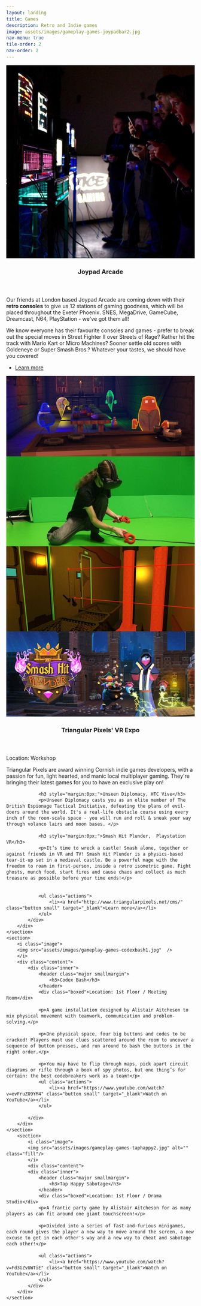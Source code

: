 ```yaml
---
layout: landing
title: Games
description: Retro and Indie games
image: assets/images/gameplay-games-joypadbar2.jpg
nav-menu: true
tile-order: 2
nav-order: 2
---
```


<!-- Main -->
<div id="main" class="alt games">


<!-- Two -->
<section id="two" class="spotlights">
	<section>
		<i class="image">
			<img src="assets/images/gameplay-games-joypadbar4.jpg" alt=""/>
		</i>
		<div class="content">
			<div class="inner">
				<header class="major smallmargin">
					<h3>Joypad Arcade</h3>
				</header>
				<p>Our friends at London based Joypad Arcade are coming down with their <strong>retro consoles</strong> to give us 12 stations of gaming goodness, which will be placed throughout the Exeter Phoenix. SNES, MegaDrive, GameCube, Dreamcast, N64, PlayStation - we've got them all!</p>
				<p>We know everyone has their favourite consoles and games - prefer to break out the special moves in Street Fighter II over Streets of Rage? Rather hit the track with Mario Kart or Micro Machines? Sooner settle old scores with Goldeneye or Super Smash Bros.? Whatever your tastes, we should have you covered!</p>
				<ul class="actions">
					<li><a href="http://www.joypadbar.co.uk" class="button small" target="_blank">Learn more</a></li>
				</ul>
			</div>
		</div>
	</section>
	<section>
		<i class="image">
		<img src="assets/images/gameplay-games-triangular1.jpg" />
		</i>
		<div class="content">
			<div class="inner">
				<header class="major smallmargin">
					<h3>Triangular Pixels' VR Expo</h3>
				</header>
				<div class="boxed">Location: Workshop</div>
				<p>Triangular Pixels are award winning Cornish indie games developers, with a passion for fun, light hearted, and manic local multiplayer gaming. They're bringing their latest games for you to have an exclusive play on!</p>
				
				<h3 style="margin:0px;">Unseen Diplomacy, HTC Vive</h3>
				<p>Unseen Diplomacy casts you as an elite member of The British Espionage Tactical Initiative, defeating the plans of evil-doers around the world. It's a real-life obstacle course using every inch of the room-scale space - you will run and roll & sneak your way through volanco lairs and moon bases. </p>

				<h3 style="margin:0px;">Smash Hit Plunder,  Playstation VR</h3>
				<p>It’s time to wreck a castle! Smash alone, together or against friends in VR and TV! Smash Hit Plunder is a physics-based tear-it-up set in a medieval castle. Be a powerful mage with the freedom to roam in first-person, inside a retro isometric game. Fight ghosts, munch food, start fires and cause chaos and collect as much treasure as possible before your time ends!</p>


				<ul class="actions">
					<li><a href="http://www.triangularpixels.net/cms/" class="button small" target="_blank">Learn more</a></li>
				</ul>
			</div>
		</div>
	</section>
	<section>
		<i class="image">
		<img src="assets/images/gameplay-games-codexbash1.jpg"  />
		</i>
		<div class="content">
			<div class="inner">
				<header class="major smallmargin">
					<h3>Codex Bash</h3>
				</header>
				<div class="boxed">Location: 1st Floor / Meeting Room</div>

				<p>A game installation designed by Alistair Aitcheson to mix physical movement with teamwork, communication and problem-solving.</p>

				<p>One physical space, four big buttons and codes to be cracked! Players must use clues scattered around the room to uncover a sequence of button presses, and run around to bash the buttons in the right order.</p>

				<p>You may have to flip through maps, pick apart circuit diagrams or rifle through a book of spy photos, but one thing’s for certain: the best codebreakers work as a team!</p>
				<ul class="actions">
					<li><a href="https://www.youtube.com/watch?v=evFruZO9YM4" class="button small" target="_blank">Watch on YouTube</a></li>
				</ul>
				
			</div>
		</div>
	</section>
		<section>
			<i class="image">
			<img src="assets/images/gameplay-games-taphappy2.jpg" alt=""  class="fill"/>
			</i>
			<div class="content">
			<div class="inner">
				<header class="major smallmargin">
					<h3>Tap Happy Sabotage</h3>
				</header>
				<div class="boxed">Location: 1st Floor / Drama Studio</div>
				<p>A frantic party game by Alistair Aitcheson for as many players as can fit around one giant touchscreen!</p>

				<p>Divided into a series of fast-and-furious minigames, each round gives the player a new way to move around the screen, a new excuse to get in each other's way and a new way to cheat and sabotage each other!</p>

				<ul class="actions">
					<li><a href="https://www.youtube.com/watch?v=Fd3GZvUWTiE" class="button small" target="_blank">Watch on YouTube</a></li>
				</ul>
			</div>
		</div>
	</section>
</section>


</div>